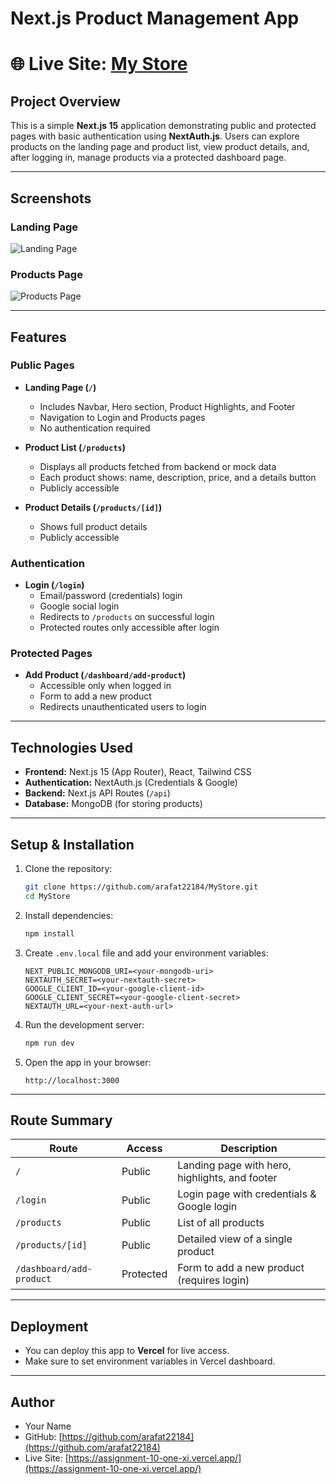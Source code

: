 # Next.js Product Management App

# **🌐 Live Site:** [My Store](https://assignment-10-one-xi.vercel.app/)

## Project Overview

This is a simple **Next.js 15** application demonstrating public and protected pages with basic authentication using **NextAuth.js**. Users can explore products on the landing page and product list, view product details, and, after logging in, manage products via a protected dashboard page.

---

## Screenshots

### Landing Page

![Landing Page](https://i.ibb.co.com/5WMZhqxH/homepage.png)

### Products Page

![Products Page](https://i.ibb.co.com/bwdBfjT/products-Page.png)

---

## Features

### Public Pages

- **Landing Page (`/`)**

  - Includes Navbar, Hero section, Product Highlights, and Footer
  - Navigation to Login and Products pages
  - No authentication required

- **Product List (`/products`)**

  - Displays all products fetched from backend or mock data
  - Each product shows: name, description, price, and a details button
  - Publicly accessible

- **Product Details (`/products/[id]`)**
  - Shows full product details
  - Publicly accessible

### Authentication

- **Login (`/login`)**
  - Email/password (credentials) login
  - Google social login
  - Redirects to `/products` on successful login
  - Protected routes only accessible after login

### Protected Pages

- **Add Product (`/dashboard/add-product`)**
  - Accessible only when logged in
  - Form to add a new product
  - Redirects unauthenticated users to login

---

## Technologies Used

- **Frontend:** Next.js 15 (App Router), React, Tailwind CSS
- **Authentication:** NextAuth.js (Credentials & Google)
- **Backend:** Next.js API Routes (`/api`)
- **Database:** MongoDB (for storing products)

---

## Setup & Installation

1. Clone the repository:

   ```bash
   git clone https://github.com/arafat22184/MyStore.git
   cd MyStore
   ```

2. Install dependencies:

   ```bash
   npm install
   ```

3. Create `.env.local` file and add your environment variables:

   ```env
   NEXT_PUBLIC_MONGODB_URI=<your-mongodb-uri>
   NEXTAUTH_SECRET=<your-nextauth-secret>
   GOOGLE_CLIENT_ID=<your-google-client-id>
   GOOGLE_CLIENT_SECRET=<your-google-client-secret>
   NEXTAUTH_URL=<your-next-auth-url>
   ```

4. Run the development server:

   ```bash
   npm run dev
   ```

5. Open the app in your browser:
   ```
   http://localhost:3000
   ```

---

## Route Summary

| Route                    | Access    | Description                                    |
| ------------------------ | --------- | ---------------------------------------------- |
| `/`                      | Public    | Landing page with hero, highlights, and footer |
| `/login`                 | Public    | Login page with credentials & Google login     |
| `/products`              | Public    | List of all products                           |
| `/products/[id]`         | Public    | Detailed view of a single product              |
| `/dashboard/add-product` | Protected | Form to add a new product (requires login)     |

---

## Deployment

- You can deploy this app to **Vercel** for live access.
- Make sure to set environment variables in Vercel dashboard.

---

## Author

- Your Name
- GitHub: [https://github.com/arafat22184](https://github.com/arafat22184)
- Live Site: [https://assignment-10-one-xi.vercel.app/](https://assignment-10-one-xi.vercel.app/)
